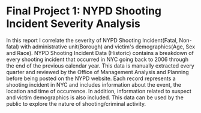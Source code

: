# Final Project 1: NYPD Shooting Incident Severity Analysis
In this report I correlate the severity of NYPD Shooting Incident(Fatal, Non-fatal) with administrative unit(Borough) and victim's demographics(Age, Sex and Race). NYPD Shooting Incident Data (Historic) contains a breakdown of every shooting incident that occurred in NYC going back to 2006 through the end of the previous calendar year. This data is manually extracted every quarter and reviewed by the Office of Management Analysis and Planning before being posted on the NYPD website. Each record represents a shooting incident in NYC and includes information about the event, the location and time of occurrence. In addition, information related to suspect and victim demographics is also included. This data can be used by the public to explore the nature of shooting/criminal activity. 
